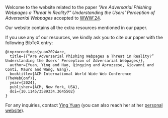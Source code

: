 Welcome to the website related to the paper _"Are Adversarial Phishing Webpages a Threat in Reality?” Understanding the Users' Perception of Adversarial Webpages_ accepted to [WWW'24](https://www2024.thewebconf.org/).


Our website contains all the extra resources mentioned in our paper. 

If you use any of our resources, we kindly ask you to cite our paper with the following BibTeX entry:
```
@inproceedings{yuan2024are,
  title={{“Are Adversarial Phishing Webpages a Threat in Reality?” Understanding the Users’ Perception of Adversarial Webpages}},
  author={Yuan, Ying and Hao, Qingying and Apruzzese, Giovanni and Conti, Mauro and Wang, Gang},
  booktitle={ACM International World Wide Web Conference (TheWebConf)},
  year={2024},
  publisher={ACM, New York, USA},
  doi={10.1145/3589334.3645502}
}
```

For any inquiries, contact [Ying Yuan](mailto:yingyuan978@gmail.com) (you can also reach her at her [personal website](https://sites.google.com/view/yingyuan/home)).